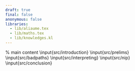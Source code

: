 ```yaml
---
draft: true
final: false
anonymous: false
libraries:
  - lib/aliaume.tex
  - lib/maths.tex
  - lib/knowledges.kl
---
```



% main content
\input{src/introduction}
\input{src/prelims}
\input{src/badpaths}
\input{src/interpreting}
\input{src/nip}
\input{src/conclusion}
